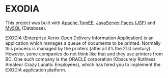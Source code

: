 # EXODIA

This project was built with [Apache TomEE](https://tomee.apache.org/), [JavaServer Faces (JSF)](http://www.javaserverfaces.org/) and [MySQL](https://www.mysql.com/) (Database).

EXODIA (Enterprise Xerox Open Delivery Information Application) is an application which manages a queue of documents to be printed. Normally this process is managed by the printers (after all it’s the 21st century). However, some companies do not think like that and they use printers from BC. One such company is the ORACLE corporation (Obscurely Ruthless Amateur Crazy Lunatic Employees), which has hired you to implement the EXODIA application platform.
